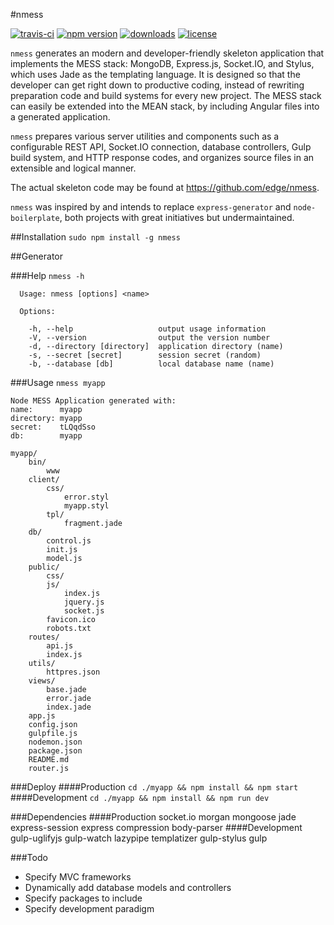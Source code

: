 #nmess

[![travis-ci](http://img.shields.io/travis/edge/nmess-generator.svg?style=flat-square)](https://npmjs.org/package/nmess)
[![npm version](https://img.shields.io/npm/v/nmess.svg?style=flat-square)](https://npmjs.org/package/nmess)
[![downloads](http://img.shields.io/npm/dm/nmess.svg?style=flat-square)](https://npmjs.org/package/nmess)
[![license](http://img.shields.io/npm/l/nmess.svg?style=flat-square)](https://npmjs.org/package/nmess)

`nmess` generates an modern and developer-friendly skeleton application that implements the MESS stack: MongoDB, Express.js, Socket.IO, and Stylus, which uses Jade as the templating language. It is designed so that the developer can get right down to productive coding, instead of rewriting preparation code and build systems for every new project. The MESS stack can easily be extended into the MEAN stack, by including Angular files into a generated application.

`nmess` prepares various server utilities and components such as a configurable REST API, Socket.IO connection, database controllers, Gulp build system, and HTTP response codes, and organizes source files in an extensible and logical manner.

The actual skeleton code may be found at https://github.com/edge/nmess.

`nmess` was inspired by and intends to replace `express-generator` and `node-boilerplate`, both projects with great initiatives but undermaintained.

##Installation
`sudo npm install -g nmess`

##Generator

###Help
`nmess -h`

```
  Usage: nmess [options] <name>

  Options:

    -h, --help                   output usage information
    -V, --version                output the version number
    -d, --directory [directory]  application directory (name)
    -s, --secret [secret]        session secret (random)
    -b, --database [db]          local database name (name)
```

###Usage
`nmess myapp`

```
Node MESS Application generated with:
name:      myapp
directory: myapp
secret:    tLQqdSso
db:        myapp
```

```
myapp/
	bin/
		www
    client/
        css/
            error.styl
            myapp.styl
        tpl/
            fragment.jade
    db/
        control.js
        init.js
        model.js
	public/
		css/
		js/
			index.js
			jquery.js
			socket.js
        favicon.ico
        robots.txt
	routes/
		api.js
		index.js
	utils/
		httpres.json
	views/
		base.jade
		error.jade
		index.jade
	app.js
    config.json
    gulpfile.js
    nodemon.json
	package.json
	README.md
    router.js
```

###Deploy
####Production
`cd ./myapp && npm install && npm start`
####Development
`cd ./myapp && npm install && npm run dev`

###Dependencies
####Production
    socket.io
    morgan
    mongoose
    jade
    express-session
    express
    compression
    body-parser
####Development
    gulp-uglifyjs
    gulp-watch
    lazypipe
    templatizer
    gulp-stylus
    gulp

###Todo
- Specify MVC frameworks
- Dynamically add database models and controllers
- Specify packages to include
- Specify development paradigm
